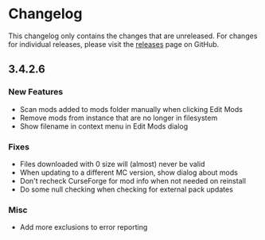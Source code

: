 # Changelog

This changelog only contains the changes that are unreleased. For changes for individual releases, please visit the
[releases](https://github.com/ATLauncher/ATLauncher/releases) page on GitHub.

## 3.4.2.6

### New Features
- Scan mods added to mods folder manually when clicking Edit Mods
- Remove mods from instance that are no longer in filesystem
- Show filename in context menu in Edit Mods dialog

### Fixes
- Files downloaded with 0 size will (almost) never be valid
- When updating to a different MC version, show dialog about mods
- Don't recheck CurseForge for mod info when not needed on reinstall
- Do some null checking when checking for external pack updates

### Misc
- Add more exclusions to error reporting
